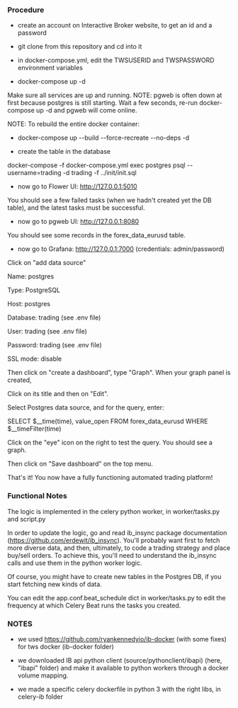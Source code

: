 


### Procedure

- create an account on Interactive Broker website, to get an id and a password

- git clone from this repository and cd into it

- in docker-compose.yml, edit the TWSUSERID and TWSPASSWORD environment variables

- docker-compose up -d


Make sure all services are up and running.
NOTE: pgweb is often down at first because postgres is still starting. Wait a few seconds,
re-run docker-compose up -d and pgweb will come online.

NOTE: To rebuild the entire docker container:
- docker-compose up --build --force-recreate --no-deps -d

- create the table in the database

docker-compose -f docker-compose.yml exec postgres psql --username=trading -d trading -f ../init/init.sql

- now go to Flower UI:  http://127.0.0.1:5010

You should see a few failed tasks (when we hadn't created yet the DB table), and the latest
tasks must be successful.

- now go to pgweb UI: http://127.0.0.1:8080

You should see some records in the forex_data_eurusd table.

- now go to Grafana: http://127.0.0.1:7000  (credentials: admin/password)

Click on "add data source"

Name: postgres

Type: PostgreSQL

Host: postgres

Database: trading (see .env file)

User: trading (see .env file)

Password: trading (see .env file)

SSL mode: disable

Then click on "create a dashboard", type "Graph". When your graph panel is created,

Click on its title and then on "Edit".

Select Postgres data source, and for the query, enter:

SELECT
  $__time(time),
  value_open
FROM
  forex_data_eurusd
WHERE
  $__timeFilter(time)

Click on the "eye" icon on the right to test the query. You should see a graph.

Then click on "Save dashboard" on the top menu.


That's it! You now have a fully functioning automated trading platform!



### Functional Notes

The logic is implemented in the celery python worker, in worker/tasks.py and script.py

In order to update the logic, go and read ib_insync package documentation (https://github.com/erdewit/ib_insync). You'll probably want first to fetch more diverse data, and then, ultimately,
to code a trading strategy and place buy/sell orders. To achieve this, you'll need to understand the ib_insync calls and use them in the python worker logic.

Of course, you might have to create new tables in the Postgres DB, if you start fetching new kinds of data.

You can edit the app.conf.beat_schedule dict in worker/tasks.py to edit the frequency at which
Celery Beat runs the tasks you created.



### NOTES

- we used https://github.com/ryankennedyio/ib-docker (with some fixes) for tws docker (ib-docker folder)

- we downloaded IB api python client (source/pythonclient/ibapi) (here, "ibapi" folder) and make it available to python workers through a docker volume mapping.

- we made a specific celery dockerfile in python 3 with the right libs, in celery-ib folder

